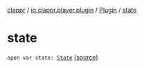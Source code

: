 [clappr](../../index.md) / [io.clappr.player.plugin](../index.md) / [Plugin](index.md) / [state](.)

# state

`open var state: `[`State`](-state/index.md) [(source)](https://github.com/clappr/clappr-android/tree/dev/clappr/src/main/kotlin/io/clappr/player/plugin/Plugin.kt#L10)